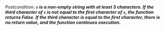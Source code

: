 Postcondition: ***`s` is a non-empty string with at least 3 characters. If the third character of `s` is not equal to the first character of `s`, the function returns False. If the third character is equal to the first character, there is no return value, and the function continues execution.***